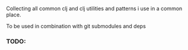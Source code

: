 Collecting all common clj and clj utilities and patterns i use in a common place. 

To be used in combination with git submodules and deps

### TODO:

